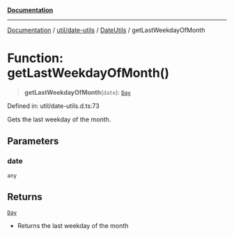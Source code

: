 [**Documentation**](../../../../../index.md)

***

[Documentation](../../../../../index.md) / [util/date-utils](../../../index.md) / [DateUtils](../index.md) / getLastWeekdayOfMonth

# Function: getLastWeekdayOfMonth()

> **getLastWeekdayOfMonth**(`date`): [`Day`](../enumerations/Day.md)

Defined in: util/date-utils.d.ts:73

Gets the last weekday of the month.

## Parameters

### date

`any`

## Returns

[`Day`](../enumerations/Day.md)

- Returns the last weekday of the month
